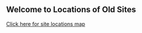 ## Welcome to Locations of Old Sites


[Click here for site locations map](https://allankavuma.github.io/RedBlueSiteLocations/)
